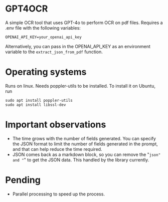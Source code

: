 # GPT4OCR
A simple OCR tool that uses GPT-4o to perform OCR on pdf files.
Requires a .env file with the following variables:
```
OPENAI_API_KEY=your_openai_api_key
```

Alternatively, you can pass in the OPENAI_API_KEY as an environment variable to the `extract_json_from_pdf` function.

# Operating systems
Runs on linux. Needs poppler-utils to be installed. To install it on Ubuntu, run
```shell
sudo apt install poppler-utils
sudo apt install libssl-dev
```

# Important observations
* The time grows with the number of fields generated. You can specify the JSON format to limit the number of fields generated in the prompt, and that can help reduce the time required.
* JSON comes back as a markdown block, so you can remove the "```json" and "```" to get the JSON data. This handled by the library currently.

# Pending
* Parallel processing to speed up the process.